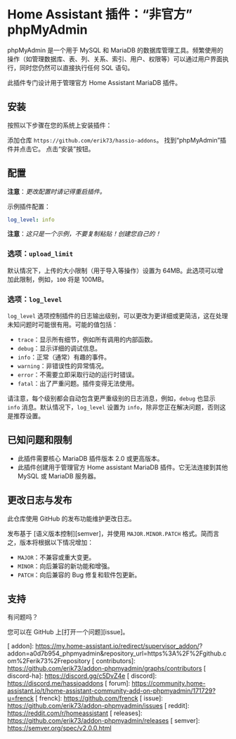 # Home Assistant 插件：“非官方” phpMyAdmin

phpMyAdmin 是一个用于 MySQL 和 MariaDB 的数据库管理工具。频繁使用的操作（如管理数据库、表、列、关系、索引、用户、权限等）可以通过用户界面执行，同时您仍然可以直接执行任何 SQL 语句。

此插件专门设计用于管理官方 Home Assistant MariaDB 插件。

## 安装

按照以下步骤在您的系统上安装插件：

添加仓库 `https://github.com/erik73/hassio-addons`。
找到“phpMyAdmin”插件并点击它。
点击“安装”按钮。

## 配置

**注意**：_更改配置时请记得重启插件。_

示例插件配置：

```yaml
log_level: info
```

**注意**：_这只是一个示例，不要复制粘贴！创建您自己的！_

### 选项：`upload_limit`

默认情况下，上传的大小限制（用于导入等操作）设置为 64MB。此选项可以增加此限制，例如，`100` 将是 100MB。

### 选项：`log_level`

`log_level` 选项控制插件的日志输出级别，可以更改为更详细或更简洁，这在处理未知问题时可能很有用。可能的值包括：

- `trace`：显示所有细节，例如所有调用的内部函数。
- `debug`：显示详细的调试信息。
- `info`：正常（通常）有趣的事件。
- `warning`：非错误性的异常情况。
- `error`：不需要立即采取行动的运行时错误。
- `fatal`：出了严重问题。插件变得无法使用。

请注意，每个级别都会自动包含更严重级别的日志消息，例如，`debug` 也显示 `info` 消息。默认情况下，`log_level` 设置为 `info`，除非您正在解决问题，否则这是推荐设置。

## 已知问题和限制

- 此插件需要核心 MariaDB 插件版本 2.0 或更高版本。
- 此插件创建用于管理官方 Home assistant MariaDB 插件。它无法连接到其他 MySQL 或 MariaDB 服务器。

## 更改日志与发布

此仓库使用 GitHub 的发布功能维护更改日志。

发布基于 [语义版本控制][semver]，并使用 `MAJOR.MINOR.PATCH` 格式。简而言之，版本将根据以下情况增加：

- `MAJOR`：不兼容或重大变更。
- `MINOR`：向后兼容的新功能和增强。
- `PATCH`：向后兼容的 Bug 修复和软件包更新。

## 支持

有问题吗？

您可以在 GitHub 上[打开一个问题][issue]。

[ addon-badge]: https://my.home-assistant.io/badges/supervisor_addon.svg
[ addon]: https://my.home-assistant.io/redirect/supervisor_addon/? addon=a0d7b954_phpmyadmin&repository_url=https%3A%2F%2Fgithub.com%2Ferik73%2Frepository
[ contributors]: https://github.com/erik73/addon-phpmyadmin/graphs/contributors
[ discord-ha]: https://discord.gg/c5DvZ4e
[ discord]: https://discord.me/hassioaddons
[ forum]: https://community.home-assistant.io/t/home-assistant-community-add-on-phpmyadmin/171729?u=frenck
[ frenck]: https://github.com/frenck
[ issue]: https://github.com/erik73/addon-phpmyadmin/issues
[ reddit]: https://reddit.com/r/homeassistant
[ releases]: https://github.com/erik73/addon-phpmyadmin/releases
[ semver]: https://semver.org/spec/v2.0.0.html